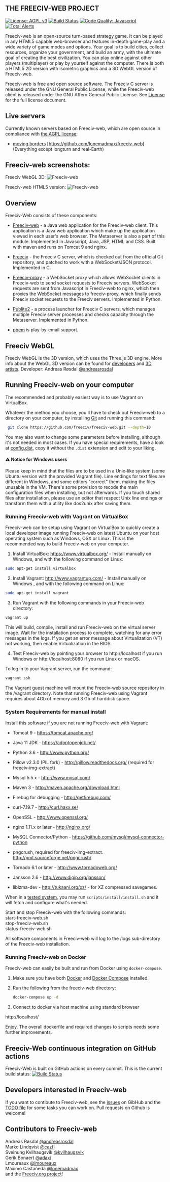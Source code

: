 THE FREECIV-WEB PROJECT
-----------------------

[![License: AGPL v3](https://img.shields.io/badge/License-AGPL%20v3-blue.svg)](https://www.gnu.org/licenses/agpl-3.0)
[![Build Status](https://github.com/freeciv/freeciv-web/workflows/continuous%20integration/badge.svg)](https://github.com/freeciv/freeciv-web/actions?query=workflow%3A%22continuous+integration%22)
[![Code Quality: Javascript](https://img.shields.io/lgtm/grade/javascript/g/freeciv/freeciv-web.svg?logo=lgtm&logoWidth=18)](https://lgtm.com/projects/g/freeciv/freeciv-web/context:javascript)
[![Total Alerts](https://img.shields.io/lgtm/alerts/g/freeciv/freeciv-web.svg?logo=lgtm&logoWidth=18)](https://lgtm.com/projects/g/freeciv/freeciv-web/alerts)

Freeciv-web is an open-source turn-based strategy game. It can be played in any HTML5 capable web-browser and features in-depth game-play and a wide variety of game modes and options. Your goal is to build cities, collect resources, organize your government, and build an army, with the ultimate goal of creating the best civilization. You can play online against other players (multiplayer) or play by yourself against the computer. There is both a HTML5 2D version with isometric graphics and a 3D WebGL version of Freeciv-web. 

Freeciv-web is free and open source software. The Freeciv C server is released under the GNU General Public License, while the Freeciv-web client is released
under the GNU Affero General Public License. See [License](LICENSE.txt) for the full license document.


Live servers
------------
Currently known servers based on Freeciv-web, which are open source in compliance with [the AGPL license](https://github.com/freeciv/freeciv-web/blob/develop/LICENSE.txt):
- [moving borders](https://fcw.movingborders.es)  [https://github.com/lonemadmax/freeciv-web] (Everything except longturn and real-Earth)

Freeciv-web screenshots:
------------------------
Freeciv WebGL 3D:
![Freeciv-web](https://raw.githubusercontent.com/freeciv/freeciv-web/develop/freeciv-web/src/main/webapp/javascript/webgl/freeciv-webgl.png "Freeciv-web WebGL screenshot")

Freeciv-web HTML5 version:
![Freeciv-web](https://raw.githubusercontent.com/freeciv/freeciv-web/develop/scripts/freeciv-web-screenshot.png "Freeciv-web screenshot")


Overview
--------

Freeciv-Web consists of these components:

* [Freeciv-web](freeciv-web) - a Java web application for the Freeciv-web client.
  This application is a Java web application which make up the application
  viewed in each user's web browser. The Metaserver is also a part of this module.
  Implemented in Javascript, Java, JSP, HTML and CSS. Built with maven and runs 
  on Tomcat 9 and nginx.

* [Freeciv](freeciv) - the Freeciv C server, which is checked out from the official
  Git repository, and patched to work with a WebSocket/JSON protocol. Implemented in C.

* [Freeciv-proxy](freeciv-proxy) - a WebSocket proxy which allows WebSocket clients in Freeciv-web
  to send socket requests to Freeciv servers. WebSocket requests are sent from Javascript 
  in Freeciv-web to nginx, which then proxies the WebSocket messages to freeciv-proxy, 
  which finally sends Freeciv socket requests to the Freeciv servers. Implemented in Python.

* [Publite2](publite2) - a process launcher for Freeciv C servers, which manages
  multiple Freeciv server processes and checks capacity through the Metaserver. 
  Implemented in Python.

* [pbem](pbem) is play-by-email support. 

Freeciv WebGL
-------------
Freeciv WebGL is the 3D version, which uses the Three.js 3D engine. More info about the WebGL 3D version can be found for [developers](https://github.com/freeciv/freeciv-web/tree/develop/freeciv-web/src/main/webapp/javascript/webgl) and [3D artists](https://github.com/freeciv/freeciv-web/wiki/Contributing-Blender-models-for-Freeciv-WebGL).
Developer: Andreas Røsdal [@andreasrosdal](http://www.twitter.com/andreasrosdal)  

Running Freeciv-web on your computer
------------------------------------
The recommended and probably easiest way is to use Vagrant on VirtualBox.

Whatever the method you choose, you'll have to check out Freeciv-web to a
directory on your computer, by installing [Git](http://git-scm.com/) and
running this command:
 ```bash
  git clone https://github.com/freeciv/freeciv-web.git --depth=10
 ```

You may also want to change some parameters before installing, although
it's not needed in most cases. If you have special requirements, have a look
at [config.dist](config/config.dist),
copy it without the `.dist` extension and edit to your liking.

#### :warning: Notice for Windows users

Please keep in mind that the files are to be used in a Unix-like system
(some Ubuntu version with the provided Vagrant file).
Line endings for text files are different in Windows, and some editors
"correct" them, making the files unusable in the VM.
There's some provision to recode the main configuration files when installing,
but not afterwards. If you touch shared files after installation, please use
an editor that respect Unix line endings or transform them with a utility
like dos2unix after saving them.

### Running Freeciv-web with Vagrant on VirtualBox

Freeciv-web can be setup using Vagrant on VirtualBox to quickly create a 
local developer image running Freeciv-web on latest Ubuntu on your host
operating system such as Windows, OSX or Linux. 
This is the recommended way to build Freeciv-web on your computer.

1. Install VirtualBox: https://www.virtualbox.org/ - Install manually on Windows, and with the following command on Linux:
 ```bash
sudo apt-get install virtualbox
 ```

2. Install Vagrant: http://www.vagrantup.com/ - Install manually on Windows
, and with the following command on Linux:
 ```bash
sudo apt-get install vagrant
 ```

3. Run Vagrant with the following commands in your Freeciv-web directory:
 ```bash
 vagrant up
 ```

  This will build, compile, install and run Freeciv-web on the virtual server image. Wait for the installation process to complete, watching for any error messages in the logs. If you get an error message about Virtualization (VT) not working, then enable Virtualization in the BIOS.

4. Test Freeciv-web by pointing your browser to http://localhost if you run Windows or http://localhost:8080 if you run Linux or macOS.

To log in to your Vagrant server, run the command: 
 ```bash
 vagrant ssh
 ```

The Vagrant guest machine will mount the Freeciv-web source repository in the /vagrant directory.
Note that running Freeciv-web using Vagrant requires about 4Gb of memory
and 3 Gb of harddisk space.

### System Requirements for manual install

Install this software if you are not running Freeciv-web with Vagrant:

- Tomcat 9 - https://tomcat.apache.org/

- Java 11 JDK - https://adoptopenjdk.net/ 

- Python 3.6 - http://www.python.org/

- Pillow v2.3.0 (PIL fork) - http://pillow.readthedocs.org/
  (required for freeciv-img-extract)

- Mysql 5.5.x - http://www.mysql.com/

- Maven 3 - http://maven.apache.org/download.html

- Firebug for debugging - http://getfirebug.com/

- curl-7.19.7 - http://curl.haxx.se/

- OpenSSL - http://www.openssl.org/

- nginx 1.11.x or later - http://nginx.org/

- MySQL Connector/Python - https://github.com/mysql/mysql-connector-python

- pngcrush, required for freeciv-img-extract.  http://pmt.sourceforge.net/pngcrush/

- Tornado 6.1 or later - http://www.tornadoweb.org/

- Jansson 2.6 - http://www.digip.org/jansson/

- liblzma-dev - http://tukaani.org/xz/ - for XZ compressed savegames.


When in a [tested system](scripts/install/systems),
you may run `scripts/install/install.sh` and it will fetch and configure what's needed.

Start and stop Freeciv-web with the following commands:  
  start-freeciv-web.sh  
  stop-freeciv-web.sh  
  status-freeciv-web.sh

All software components in Freeciv-web will log to the /logs sub-directory of the Freeciv-web installation.


### Running Freeciv-web on Docker

Freeciv-web can easily be built and run from Docker using `docker-compose`.

 1. Make sure you have both [Docker](https://www.docker.com/get-started) and [Docker Compose](https://docs.docker.com/compose/install/) installed.

 2. Run the following from the freeciv-web directory:

    ```sh
    docker-compose up -d
    ```

 3. Connect to docker via host machine using standard browser

http://localhost/

Enjoy. The overall dockerfile and required changes to scripts needs some further improvements.


Freeciv-Web continuous integration on GitHub actions
----------------------------------------------------
Freeciv-Web is built on GitHub actions on every commit. This is the current build status: [![Build Status](https://github.com/freeciv/freeciv-web/workflows/continuous%20integration/badge.svg)](https://github.com/freeciv/freeciv-web/actions?query=workflow%3A%22continuous+integration%22)


Developers interested in Freeciv-web
------------------------------------

If you want to contibute to Freeciv-web, see the [issues](https://github.com/freeciv/freeciv-web/issues) on GibHub and the [TODO file](doc/TODO) for 
some tasks you can work on. Pull requests on Github is welcome! 
  

Contributors to Freeciv-web
---------------------------
Andreas Røsdal  [@andreasrosdal](https://github.com/andreasrosdal)  
Marko Lindqvist [@cazfi](https://github.com/cazfi)  
Sveinung Kvilhaugsvik [@kvilhaugsvik](https://github.com/kvilhaugsvik)  
Gerik Bonaert [@adaxi](https://github.com/adaxi)  
Lmoureaux [@lmoureaux](https://github.com/lmoureaux)  
Máximo Castañeda [@lonemadmax](https://github.com/lonemadmax)  
and the [Freeciv.org project](http://freeciv.wikia.com/wiki/People)!


